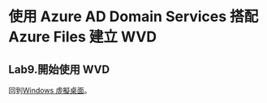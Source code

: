 # 使用 Azure AD Domain Services 搭配 Azure Files 建立 WVD

## Lab9.開始使用 WVD

回到[Windows 虛擬桌面](https://github.com/BrianHsing/Azure-Windows-Virtual-Desktop)。<br>